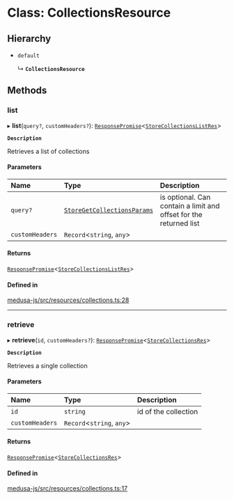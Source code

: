 # Class: CollectionsResource

## Hierarchy

- `default`

  ↳ **`CollectionsResource`**

## Methods

### list

▸ **list**(`query?`, `customHeaders?`): [`ResponsePromise`](../modules/internal.md#responsepromise)<[`StoreCollectionsListRes`](../modules/internal-31.md#storecollectionslistres)\>

**`Description`**

Retrieves a list of collections

#### Parameters

| Name | Type | Description |
| :------ | :------ | :------ |
| `query?` | [`StoreGetCollectionsParams`](internal-31.StoreGetCollectionsParams.md) | is optional. Can contain a limit and offset for the returned list |
| `customHeaders` | `Record`<`string`, `any`\> |  |

#### Returns

[`ResponsePromise`](../modules/internal.md#responsepromise)<[`StoreCollectionsListRes`](../modules/internal-31.md#storecollectionslistres)\>

#### Defined in

[medusa-js/src/resources/collections.ts:28](https://github.com/medusajs/medusa/blob/f7a63f178/packages/medusa-js/src/resources/collections.ts#L28)

___

### retrieve

▸ **retrieve**(`id`, `customHeaders?`): [`ResponsePromise`](../modules/internal.md#responsepromise)<[`StoreCollectionsRes`](../modules/internal-31.md#storecollectionsres)\>

**`Description`**

Retrieves a single collection

#### Parameters

| Name | Type | Description |
| :------ | :------ | :------ |
| `id` | `string` | id of the collection |
| `customHeaders` | `Record`<`string`, `any`\> |  |

#### Returns

[`ResponsePromise`](../modules/internal.md#responsepromise)<[`StoreCollectionsRes`](../modules/internal-31.md#storecollectionsres)\>

#### Defined in

[medusa-js/src/resources/collections.ts:17](https://github.com/medusajs/medusa/blob/f7a63f178/packages/medusa-js/src/resources/collections.ts#L17)
